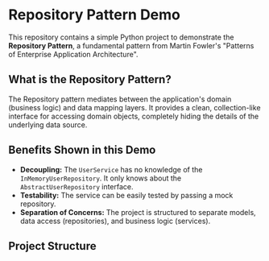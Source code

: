 # Repository Pattern Demo

This repository contains a simple Python project to demonstrate the **Repository Pattern**, a fundamental pattern from Martin Fowler's "Patterns of Enterprise Application Architecture".

## What is the Repository Pattern?

The Repository pattern mediates between the application's domain (business logic) and data mapping layers. It provides a clean, collection-like interface for accessing domain objects, completely hiding the details of the underlying data source.

## Benefits Shown in this Demo

*   **Decoupling:** The `UserService` has no knowledge of the `InMemoryUserRepository`. It only knows about the `AbstractUserRepository` interface.
*   **Testability:** The service can be easily tested by passing a mock repository.
*   **Separation of Concerns:** The project is structured to separate models, data access (repositories), and business logic (services).

## Project Structure